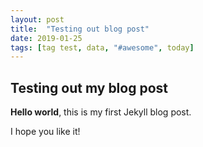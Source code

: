 ```yaml
---
layout: post
title:  "Testing out blog post"
date: 2019-01-25
tags: [tag test, data, "#awesome", today]
---
```


## Testing out my blog post

**Hello world**, this is my first Jekyll blog post.

I hope you like it!
